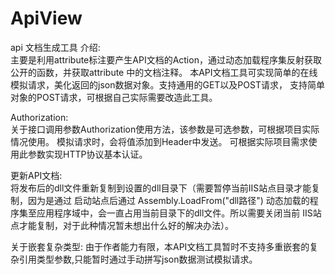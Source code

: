 # ApiView
api 文档生成工具
介绍:     
   主要是利用attribute标注要产生API文档的Action，通过动态加载程序集反射获取公开的函数，并获取attribute 中的文档注释。 
   本API文档工具可实现简单的在线模拟请求，美化返回的json数据对象。支持通用的GET以及POST请求， 支持简单对象的POST请求，可根据自己实际需要改造此工具。
   
Authorization:   
   关于接口调用参数Authorization使用方法，该参数是可选参数，可根据项目实际情况使用。 模拟请求时，会将值添加到Header中发送。 
   可根据实际项目需求使用此参数实现HTTP协议基本认证。
  
更新API文档:    
   将发布后的dll文件重新复制到设置的dll目录下（需要暂停当前IIS站点目录才能复制，因为是通过 启动站点后通过 Assembly.LoadFrom("dll路径") 动态加载的程序集至应用程序域中，会一直占用当前目录下的dll文件。所以需要关闭当前 IIS站点才能复制，对于此种情况暂未想出什么好的解决办法）。
   
关于嵌套复杂类型: 
   由于作者能力有限，本API文档工具暂时不支持多重嵌套的复杂引用类型参数,只能暂时通过手动拼写json数据测试模拟请求。
